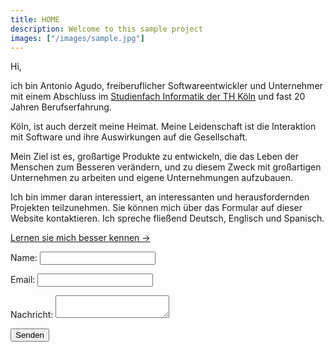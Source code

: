 ```yaml
---
title: HOME
description: Welcome to this sample project
images: ["/images/sample.jpg"]
---
```


Hi,

ich bin Antonio Agudo, freiberuflicher Softwareentwickler und Unternehmer mit einem Abschluss im [Studienfach Informatik der 
TH Köln](https://www.th-koeln.de/) und fast 20 Jahren Berufserfahrung. 

Köln, ist auch derzeit meine Heimat. 
Meine Leidenschaft ist die Interaktion mit Software und ihre Auswirkungen auf die Gesellschaft.
 
Mein Ziel ist es, großartige Produkte zu entwickeln, die das Leben der Menschen zum Besseren verändern, 
und zu diesem Zweck mit großartigen Unternehmen zu arbeiten und eigene Unternehmungen aufzubauen.

Ich bin immer daran interessiert, an interessanten und herausfordernden Projekten teilzunehmen. 
Sie können mich über das Formular auf dieser Website kontaktieren. 
Ich spreche fließend Deutsch, Englisch und Spanisch.

[Lernen sie mich besser kennen →](/about "Get to know me better")


<form name="contact" method="POST" netlify-honeypot="bot-field" data-netlify="true">
  <p>
    <label for="name">Name: </label>   
    <input type="text" name="name" />
  </p>
  <p>
    <label for="email">Email: </label>
    <input type="email" name="email" />
  </p>
  <p>
    <label for="message">Nachricht: </label>
    <textarea name="message"></textarea>
  </p>
  <p>
    <button type="submit">Senden</button>
  </p>
</form>
